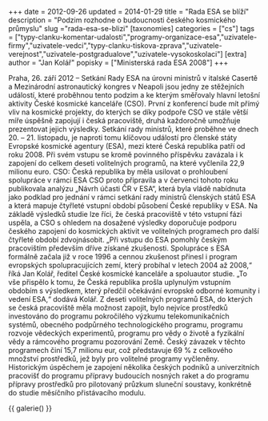 +++
date = 2012-09-26
updated = 2014-01-29
title = "Rada ESA se blíží"
description = "Podzim rozhodne o budoucnosti českého kosmického průmyslu"
slug ="rada-esa-se-blizi"
[taxonomies]
categories = ["cs"]
tags = ["typy-clanku-komentar-udalosti","programy-organizace-esa","uzivatele-firmy","uzivatele-vedci","typy-clanku-tiskova-zprava","uzivatele-verejnost","uzivatele-postgradualove","uzivatele-vysokoskolaci"]
[extra]
author = "Jan Kolář"
popisky = ["Ministerská rada ESA 2008"]
+++

Praha, 26. září 2012 – Setkání Rady ESA na úrovni ministrů v italské Casertě a Mezinárodní astronautický kongres v Neapoli jsou jedny ze stěžejních událostí, které proběhnou tento podzim a ke kterým směřovaly hlavní letošní aktivity České kosmické kanceláře (CSO). První z konferencí bude mít přímý vliv na kosmické projekty, do kterých se díky podpoře CSO ve stále větší míře úspěšně zapojují i česká pracoviště, druhá každoročně umožňuje prezentovat jejich výsledky. Setkání rady ministrů, které proběhne ve dnech 20. – 21. listopadu, je naproti tomu klíčovou událostí pro členské státy Evropské kosmické agentury (ESA), mezi které Česká republika patří od roku 2008. Při svém vstupu se kromě povinného příspěvku zavázala i k zapojení do celkem deseti volitelných programů, na které vyčlenila 22,9 milionu euro. CSO: Česká republika by měla usilovat o prohloubení spolupráce v rámci ESA CSO proto připravila a v červenci tohoto roku publikovala analýzu „Návrh účasti ČR v ESA“, která byla vládě nabídnuta jako podklad pro jednání v rámci setkání rady ministrů členských států ESA a která mapuje čtyřleté vstupní období působení České republiky v ESA. Na základě výsledků studie lze říci, že česká pracoviště v této vstupní fázi uspěla, a CSO s ohledem na dosažené výsledky doporučuje podporu českého zapojení do kosmických aktivit ve volitelných programech pro další čtyřleté období zdvojnásobit. „Při vstupu do ESA pomohly českým pracovištím především dříve získané zkušenosti. Spolupráce s ESA formálně začala již v roce 1996 a cennou zkušenost přinesl i program evropských spolupracujících zemí, který probíhal v letech 2004 až 2008,“ říká Jan Kolář, ředitel České kosmické kanceláře a spoluautor studie. „To vše přispělo k tomu, že Česká republika prošla uplynulým vstupním obdobím s výsledkem, který předčil očekávání evropské odborné komunity i vedení ESA,“ dodává Kolář. Z deseti volitelných programů ESA, do kterých se česká pracoviště měla možnost zapojit, bylo nejvíce prostředků investováno do programu pokročilého výzkumu telekomunikačních systémů, obecného podpůrného technologického programu, programu rozvoje vědeckých experimentů, programu pro vědy o životě a fyzikální vědy a rámcového programu pozorování Země. Český závazek v těchto programech činí 15,7 milionu eur, což představuje 69 % z celkového množství prostředků, jež byly pro volitelné programy vyčleněny. Historickým úspěchem je zapojení několika českých podniků a univerzitních pracovišť do programu přípravy budoucích nosných raket a do programu přípravy prostředků pro pilotovaný průzkum sluneční soustavy, konkrétně do studie měsíčního přistávacího modulu.

{{ galerie() }}
